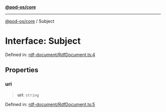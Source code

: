 [**@pod-os/core**](../README.md)

***

[@pod-os/core](../globals.md) / Subject

# Interface: Subject

Defined in: [rdf-document/RdfDocument.ts:4](https://github.com/pod-os/PodOS/blob/05359ae5a5ec21be7fe13c91bc776d19e0a5d007/core/src/rdf-document/RdfDocument.ts#L4)

## Properties

### uri

> **uri**: `string`

Defined in: [rdf-document/RdfDocument.ts:5](https://github.com/pod-os/PodOS/blob/05359ae5a5ec21be7fe13c91bc776d19e0a5d007/core/src/rdf-document/RdfDocument.ts#L5)
